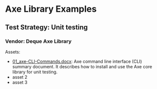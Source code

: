 # Axe Library Examples

## Test Strategy: Unit testing

### Vendor: Deque Axe Library

Assets:

  * [01_axe-CLI-Commands.docx](https://github.com/akingkci/Playbook-Automation/blob/master/test-strategy/unit/Axe/01_axe-CLI-Commands.docx): Axe command line interface (CLI) summary document. It describes how to install and use the Axe core library for unit testing.
  * asset 2
  * asset 3
  
  
